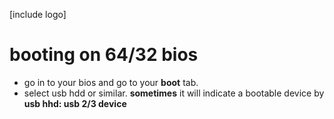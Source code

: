 [include logo]

# booting on 64/32 bios

- go in to your bios and go to your **boot** tab.
- select usb hdd or similar.
**sometimes** it will indicate a bootable device by **usb hhd: usb 2/3 device**
